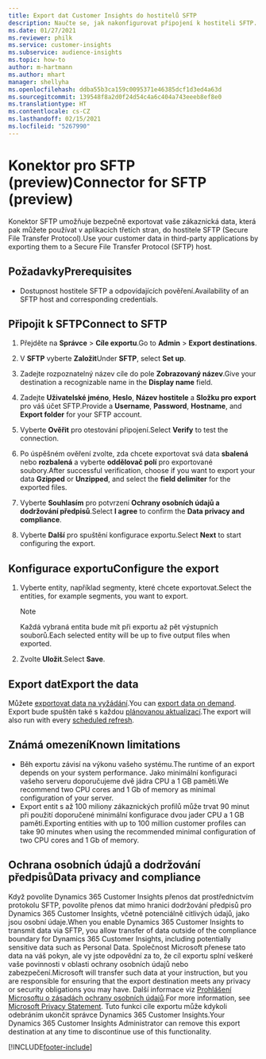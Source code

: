 ```yaml
---
title: Export dat Customer Insights do hostitelů SFTP
description: Naučte se, jak nakonfigurovat připojení k hostiteli SFTP.
ms.date: 01/27/2021
ms.reviewer: philk
ms.service: customer-insights
ms.subservice: audience-insights
ms.topic: how-to
author: m-hartmann
ms.author: mhart
manager: shellyha
ms.openlocfilehash: ddba55b3ca159c0095371e46385dcf1d3ed4a63d
ms.sourcegitcommit: 139548f8a2d0f24d54c4a6c404a743eeeb8ef8e0
ms.translationtype: HT
ms.contentlocale: cs-CZ
ms.lasthandoff: 02/15/2021
ms.locfileid: "5267990"
---
```

# <a name="connector-for-sftp-preview"></a><span data-ttu-id="8e531-103">Konektor pro SFTP (preview)</span><span class="sxs-lookup"><span data-stu-id="8e531-103">Connector for SFTP (preview)</span></span>

<span data-ttu-id="8e531-104">Konektor SFTP umožňuje bezpečně exportovat vaše zákaznická data, která pak můžete používat v aplikacích třetích stran, do hostitele SFTP (Secure File Transfer Protocol).</span><span class="sxs-lookup"><span data-stu-id="8e531-104">Use your customer data in third-party applications by exporting them to a Secure File Transfer Protocol (SFTP) host.</span></span>

## <a name="prerequisites"></a><span data-ttu-id="8e531-105">Požadavky</span><span class="sxs-lookup"><span data-stu-id="8e531-105">Prerequisites</span></span>

- <span data-ttu-id="8e531-106">Dostupnost hostitele SFTP a odpovídajících pověření.</span><span class="sxs-lookup"><span data-stu-id="8e531-106">Availability of an SFTP host and corresponding credentials.</span></span>

## <a name="connect-to-sftp"></a><span data-ttu-id="8e531-107">Připojit k SFTP</span><span class="sxs-lookup"><span data-stu-id="8e531-107">Connect to SFTP</span></span>

1. <span data-ttu-id="8e531-108">Přejděte na **Správce** > **Cíle exportu**.</span><span class="sxs-lookup"><span data-stu-id="8e531-108">Go to **Admin** > **Export destinations**.</span></span>

1. <span data-ttu-id="8e531-109">V **SFTP** vyberte **Založit**</span><span class="sxs-lookup"><span data-stu-id="8e531-109">Under **SFTP**, select **Set up**.</span></span>

1. <span data-ttu-id="8e531-110">Zadejte rozpoznatelný název cíle do pole **Zobrazovaný název**.</span><span class="sxs-lookup"><span data-stu-id="8e531-110">Give your destination a recognizable name in the **Display name** field.</span></span>

1. <span data-ttu-id="8e531-111">Zadejte **Uživatelské jméno**, **Heslo**, **Název hostitele** a **Složku pro export** pro váš účet SFTP.</span><span class="sxs-lookup"><span data-stu-id="8e531-111">Provide a **Username**, **Password**, **Hostname**, and **Export folder** for your SFTP account.</span></span>

1. <span data-ttu-id="8e531-112">Vyberte **Ověřit** pro otestování připojení.</span><span class="sxs-lookup"><span data-stu-id="8e531-112">Select **Verify** to test the connection.</span></span>

1. <span data-ttu-id="8e531-113">Po úspěšném ověření zvolte, zda chcete exportovat svá data **sbalená** nebo **rozbalená** a vyberte **oddělovač polí** pro exportované soubory.</span><span class="sxs-lookup"><span data-stu-id="8e531-113">After successful verification, choose if you want to export your data **Gzipped** or **Unzipped**, and select the **field delimiter** for the exported files.</span></span>

1. <span data-ttu-id="8e531-114">Vyberte **Souhlasím** pro potvrzení **Ochrany osobních údajů a dodržování předpisů**.</span><span class="sxs-lookup"><span data-stu-id="8e531-114">Select **I agree** to confirm the **Data privacy and compliance**.</span></span>

1. <span data-ttu-id="8e531-115">Vyberte **Další** pro spuštění konfigurace exportu.</span><span class="sxs-lookup"><span data-stu-id="8e531-115">Select **Next** to start configuring the export.</span></span>

## <a name="configure-the-export"></a><span data-ttu-id="8e531-116">Konfigurace exportu</span><span class="sxs-lookup"><span data-stu-id="8e531-116">Configure the export</span></span>

1. <span data-ttu-id="8e531-117">Vyberte entity, například segmenty, které chcete exportovat.</span><span class="sxs-lookup"><span data-stu-id="8e531-117">Select the entities, for example segments, you want to export.</span></span>

   > [!NOTE]
   > <span data-ttu-id="8e531-118">Každá vybraná entita bude mít při exportu až pět výstupních souborů.</span><span class="sxs-lookup"><span data-stu-id="8e531-118">Each selected entity will be up to five output files when exported.</span></span> 

1. <span data-ttu-id="8e531-119">Zvolte **Uložit**.</span><span class="sxs-lookup"><span data-stu-id="8e531-119">Select **Save**.</span></span>

## <a name="export-the-data"></a><span data-ttu-id="8e531-120">Export dat</span><span class="sxs-lookup"><span data-stu-id="8e531-120">Export the data</span></span>

<span data-ttu-id="8e531-121">Můžete [exportovat data na vyžádání](export-destinations.md).</span><span class="sxs-lookup"><span data-stu-id="8e531-121">You can [export data on demand](export-destinations.md).</span></span> <span data-ttu-id="8e531-122">Export bude spuštěn také s každou [plánovanou aktualizací](system.md#schedule-tab).</span><span class="sxs-lookup"><span data-stu-id="8e531-122">The export will also run with every [scheduled refresh](system.md#schedule-tab).</span></span>

## <a name="known-limitations"></a><span data-ttu-id="8e531-123">Známá omezení</span><span class="sxs-lookup"><span data-stu-id="8e531-123">Known limitations</span></span>

- <span data-ttu-id="8e531-124">Běh exportu závisí na výkonu vašeho systému.</span><span class="sxs-lookup"><span data-stu-id="8e531-124">The runtime of an export depends on your system performance.</span></span> <span data-ttu-id="8e531-125">Jako minimální konfiguraci vašeho serveru doporučujeme dvě jádra CPU a 1 GB paměti.</span><span class="sxs-lookup"><span data-stu-id="8e531-125">We recommend two CPU cores and 1 Gb of memory as minimal configuration of your server.</span></span> 
- <span data-ttu-id="8e531-126">Export entit s až 100 miliony zákaznických profilů může trvat 90 minut při použití doporučené minimální konfigurace dvou jader CPU a 1 GB paměti.</span><span class="sxs-lookup"><span data-stu-id="8e531-126">Exporting entities with up to 100 million customer profiles can take 90 minutes when using the recommended minimal configuration of two CPU cores and 1 Gb of memory.</span></span> 

## <a name="data-privacy-and-compliance"></a><span data-ttu-id="8e531-127">Ochrana osobních údajů a dodržování předpisů</span><span class="sxs-lookup"><span data-stu-id="8e531-127">Data privacy and compliance</span></span>

<span data-ttu-id="8e531-128">Když povolíte Dynamics 365 Customer Insights přenos dat prostřednictvím protokolu SFTP, povolíte přenos dat mimo hranici dodržování předpisů pro Dynamics 365 Customer Insights, včetně potenciálně citlivých údajů, jako jsou osobní údaje.</span><span class="sxs-lookup"><span data-stu-id="8e531-128">When you enable Dynamics 365 Customer Insights to transmit data via SFTP, you allow transfer of data outside of the compliance boundary for Dynamics 365 Customer Insights, including potentially sensitive data such as Personal Data.</span></span> <span data-ttu-id="8e531-129">Společnost Microsoft přenese tato data na váš pokyn, ale vy jste odpovědní za to, že cíl exportu splní veškeré vaše povinnosti v oblasti ochrany osobních údajů nebo zabezpečení.</span><span class="sxs-lookup"><span data-stu-id="8e531-129">Microsoft will transfer such data at your instruction, but you are responsible for ensuring that the export destination meets any privacy or security obligations you may have.</span></span> <span data-ttu-id="8e531-130">Další informace viz [Prohlášení Microsoftu o zásadách ochrany osobních údajů](https://go.microsoft.com/fwlink/?linkid=396732).</span><span class="sxs-lookup"><span data-stu-id="8e531-130">For more information, see [Microsoft Privacy Statement](https://go.microsoft.com/fwlink/?linkid=396732).</span></span>
<span data-ttu-id="8e531-131">Tuto funkci cíle exportu může kdykoli odebráním ukončit správce Dynamics 365 Customer Insights.</span><span class="sxs-lookup"><span data-stu-id="8e531-131">Your Dynamics 365 Customer Insights Administrator can remove this export destination at any time to discontinue use of this functionality.</span></span>


[!INCLUDE[footer-include](../includes/footer-banner.md)]
